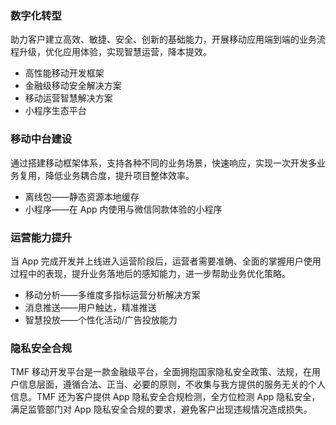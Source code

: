 ### 数字化转型
助力客户建立高效、敏捷、安全、创新的基础能力，开展移动应用端到端的业务流程升级，优化应用体验，实现智慧运营，降本提效。
- 高性能移动开发框架
- 金融级移动安全解决方案
- 移动运营智慧解决方案
- 小程序生态平台


### 移动中台建设
通过搭建移动框架体系，支持各种不同的业务场景，快速响应，实现一次开发多业务复用，降低业务耦合度，提升项目整体效率。
- 离线包——静态资源本地缓存
- 小程序——在 App 内使用与微信同款体验的小程序


### 运营能力提升
当 App 完成开发并上线进入运营阶段后，运营者需要准确、全面的掌握用户使用过程中的表现，提升业务落地后的感知能力，进一步帮助业务优化策略。
- 移动分析——多维度多指标运营分析解决方案
- 消息推送——用户触达，精准推送
- 智慧投放——个性化活动/广告投放能力


### 隐私安全合规
TMF 移动开发平台是一款金融级平台，全面拥抱国家隐私安全政策、法规，在用户信息层面，遵循合法、正当、必要的原则，不收集与我方提供的服务无关的个人信息。TMF 还为客户提供 App 隐私安全合规检测，全方位检测 App 隐私安全，满足监管部门对 App 隐私安全合规的要求，避免客户出现违规情况造成损失。

